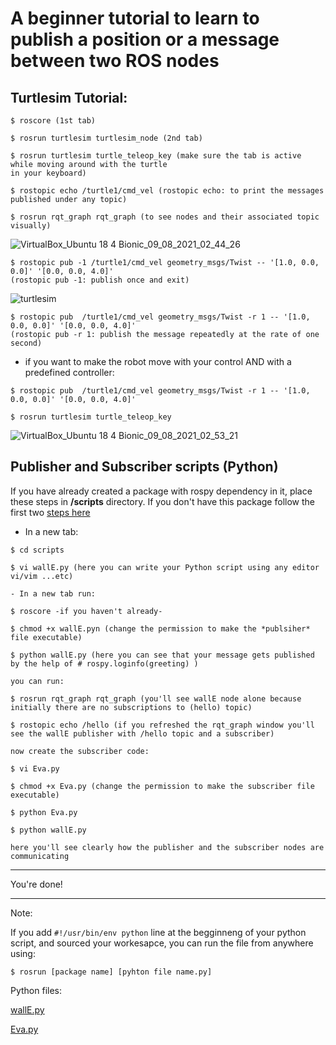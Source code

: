 # A beginner tutorial to learn to publish a position or a message between two ROS nodes  

## Turtlesim Tutorial:
```
$ roscore (1st tab)

$ rosrun turtlesim turtlesim_node (2nd tab)

$ rosrun turtlesim turtle_teleop_key (make sure the tab is active while moving around with the turtle 
in your keyboard) 

$ rostopic echo /turtle1/cmd_vel (rostopic echo: to print the messages published under any topic)

$ rosrun rqt_graph rqt_graph (to see nodes and their associated topic visually)
```
![VirtualBox_Ubuntu 18 4 Bionic_09_08_2021_02_44_26](https://user-images.githubusercontent.com/53378171/129241602-839a1d60-13b0-4486-ac66-7ac82740e7d1.png)

```
$ rostopic pub -1 /turtle1/cmd_vel geometry_msgs/Twist -- '[1.0, 0.0, 0.0]' '[0.0, 0.0, 4.0]' 
(rostopic pub -1: publish once and exit) 
```

![turtlesim](https://user-images.githubusercontent.com/53378171/129241056-ff2ec747-91fb-498c-a569-24e89ea38e16.png)


```
$ rostopic pub  /turtle1/cmd_vel geometry_msgs/Twist -r 1 -- '[1.0, 0.0, 0.0]' '[0.0, 0.0, 4.0]' 
(rostopic pub -r 1: publish the message repeatedly at the rate of one second) 
```

- if you want to make the robot move with your control AND with a predefined controller:
```
$ rostopic pub  /turtle1/cmd_vel geometry_msgs/Twist -r 1 -- '[1.0, 0.0, 0.0]' '[0.0, 0.0, 4.0]' 

$ rosrun turtlesim turtle_teleop_key 
```

![VirtualBox_Ubuntu 18 4 Bionic_09_08_2021_02_53_21](https://user-images.githubusercontent.com/53378171/129241711-6a466112-09a1-4cea-8df4-b3f24a8c8052.png)



## Publisher and Subscriber scripts (Python)
If you have already created a package with rospy dependency in it, place these steps in **/scripts** directory. If you don't have this package follow the first two [steps here](https://github.com/raghdutionn/AI-and-robotics/blob/main/Week%20%239/Publish%20to%20a%20topic%20using%20a%20Python%20script.md)

- In a new tab:
```
$ cd scripts
    
$ vi wallE.py (here you can write your Python script using any editor vi/vim ...etc) 

- In a new tab run:

$ roscore -if you haven't already-

$ chmod +x wallE.pyn (change the permission to make the *publsiher* file executable)

$ python wallE.py (here you can see that your message gets published by the help of # rospy.loginfo(greeting) )

you can run: 

$ rosrun rqt_graph rqt_graph (you'll see wallE node alone because initially there are no subscriptions to (hello) topic)

$ rostopic echo /hello (if you refreshed the rqt_graph window you'll see the wallE publisher with /hello topic and a subscriber)

now create the subscriber code:

$ vi Eva.py

$ chmod +x Eva.py (change the permission to make the subscriber file executable)

$ python Eva.py 

$ python wallE.py 

here you'll see clearly how the publisher and the subscriber nodes are communicating 
```
---

You're done! 

---
Note: 

If you add `#!/usr/bin/env python` line at the begginneng of your python script, and sourced your workesapce, you can run the file from anywhere using: 

`$ rosrun [package name] [pyhton file name.py]` 

Python files:

[wallE.py](https://github.com/raghdutionn/AI-and-robotics/blob/main/Week%20%239/wallE.py)

[Eva.py](https://github.com/raghdutionn/AI-and-robotics/blob/main/Week%20%239/Eva.py)

